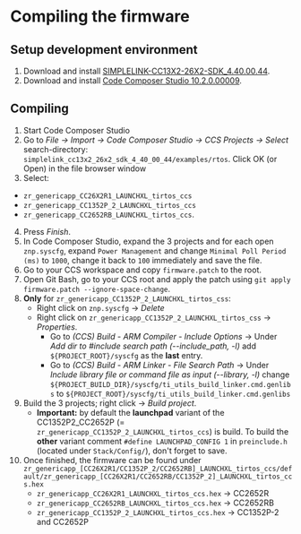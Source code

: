 # Compiling the firmware

## Setup development environment
1. Download and install [SIMPLELINK-CC13X2-26X2-SDK_4.40.00.44](http://www.ti.com/tool/download/SIMPLELINK-CC13X2-26X2-SDK).
1. Download and install [Code Composer Studio 10.2.0.00009](http://www.ti.com/tool/CCSTUDIO).

## Compiling
1. Start Code Composer Studio
1. Go to *File -> Import -> Code Composer Studio -> CCS Projects -> Select* search-directory: `simplelink_cc13x2_26x2_sdk_4_40_00_44/examples/rtos`. Click OK (or Open) in the file browser window
1. Select:
 - `zr_genericapp_CC26X2R1_LAUNCHXL_tirtos_ccs`
 - `zr_genericapp_CC1352P_2_LAUNCHXL_tirtos_ccs`
 - `zr_genericapp_CC2652RB_LAUNCHXL_tirtos_ccs`. 
4. Press *Finish*.
1. In Code Composer Studio, expand the 3 projects and for each open `znp.syscfg`, expand `Power Management` and change `Minimal Poll Period (ms)` to `1000`, change it back to `100` immediately and save the file.
1. Go to your CCS workspace and copy `firmware.patch` to the root.
1. Open Git Bash, go to your CCS root and apply the patch using `git apply firmware.patch --ignore-space-change`.
1. **Only** for `zr_genericapp_CC1352P_2_LAUNCHXL_tirtos_css`:
    - Right click on `znp.syscfg` -> *Delete*
    - Right click on `zr_genericapp_CC1352P_2_LAUNCHXL_tirtos_css` -> *Properties*.
        - Go to *(CCS) Build* - *ARM Compiler* - *Include Options* -> Under *Add dir to #include search path (--include_path, -l)* add `${PROJECT_ROOT}/syscfg` as the **last** entry.
        - Go to *(CCS) Build* - *ARM Linker* - *File Search Path* -> Under *Include library file or command file as input (--library, -l)* change `${PROJECT_BUILD_DIR}/syscfg/ti_utils_build_linker.cmd.genlibs` to `${PROJECT_ROOT}/syscfg/ti_utils_build_linker.cmd.genlibs`
8. Build the 3 projects; right click -> *Build project*.
    - **Important:** by default the **launchpad** variant of the CC1352P2_CC2652P (= `zr_genericapp_CC1352P_2_LAUNCHXL_tirtos_ccs`) is build. To build the **other** variant comment `#define LAUNCHPAD_CONFIG 1` in `preinclude.h` (located under `Stack/Config/`), don't forget to save.
9. Once finished, the firmware can be found under `zr_genericapp_[CC26X2R1/CC1352P_2/CC2652RB]_LAUNCHXL_tirtos_ccs/default/zr_genericapp_[CC26X2R1/CC2652RB/CC1352P_2]_LAUNCHXL_tirtos_ccs.hex`
    - `zr_genericapp_CC26X2R1_LAUNCHXL_tirtos_ccs.hex` -> CC2652R
    - `zr_genericapp_CC2652RB_LAUNCHXL_tirtos_ccs.hex` -> CC2652RB
    - `zr_genericapp_CC1352P_2_LAUNCHXL_tirtos_ccs.hex` -> CC1352P-2 and CC2652P

